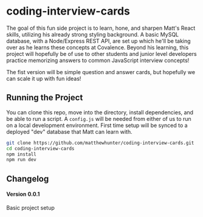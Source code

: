 # coding-interview-cards

The goal of this fun side project is to learn, hone, and sharpen Matt's React skills, utilizing his already strong styling background.  A basic MySQL database, with a Node/Express REST API, are set up which he'll be taking over as he learns these concepts at Covalence.  Beyond his learning, this project will hopefully be of use to other students and junior level developers practice memorizing answers to common JavaScript interview concepts!  

The fist version will be simple question and answer cards, but hopefully we can scale it up with fun ideas!

## Running the Project

You can clone this repo, move into the directory, install dependencies, and be able to run a script.  A `config.js` will be needed from either of us to run on a local development environment.  First time setup will be synced to a deployed "dev" database that Matt can learn with.

```bash
git clone https://github.com/matthewhunter/coding-interview-cards.git
cd coding-interview-cards
npm install
npm run dev
```

## Changelog

#### Version 0.0.1

Basic project setup